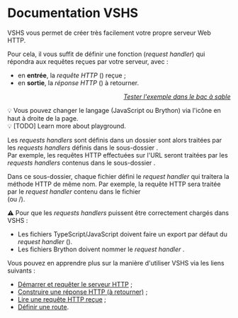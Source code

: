 <!DOCTYPE html>
<html lang="fr">
    <head>
        <meta charset="utf8"/>
        <title>VSHS</title>
        <meta name="color-scheme" content="dark light">
        <meta name="viewport" content="width=device-width, initial-scale=1"/>
        <link   href="/skeleton/index.css"  rel="stylesheet">
        <script  src="/skeleton/index.js"  type="module"     blocking="render" async></script>
    </head>
    <body code-langs="js,bry">
        <main>

# Documentation VSHS

VSHS vous permet de créer très facilement votre propre serveur Web HTTP.

Pour cela, il vous suffit de définir une fonction (*request handler*) qui répondra aux requêtes reçues par votre serveur, avec :
- en **entrée**, la *requête HTTP* ([<script type="c-js">Request</script>](https://developer.mozilla.org/fr/docs/Web/API/Request)) reçue ;
- en **sortie**, la *réponse HTTP* ([<script type="c-js">Response</script>](https://developer.mozilla.org/fr/docs/Web/API/Response)) à retourner.


<vshs-playground name="echo (url)" show="index.code,output">
</vshs-playground>
<div style="text-align:right"><a href="../../playground/?example=echo (url)"><i>Tester l'exemple dans le bac à sable</i></a></div>

💡 Vous pouvez changer le langage (JavaScript ou Brython) via l'icône en haut à droite de la page.<br/>
💡 [TODO] Learn more about playground.

Les *requests handlers* sont définis dans un dossier <script type="c-text"><h>$ROUTES</h></script> de votre choix. Les requêtes HTTP effectuées sur la route (≈ensemble d'URL) <script type="c-text"><h>$PATH</h></script> sont alors traitées par les *requests handlers* définis dans le sous-dossier <script type="c-text"><h>$ROUTES</h>/<h>$PATH</h>/</script>.<br/>
Par exemple, les requêtes HTTP effectuées sur l'URL <script type="c-text">/foo/faa</script> seront traitées par les *requests handlers* contenus dans le sous-dossier <script type="c-text"><h>$ROUTES</h>/foo/faa/</script>.

Dans ce sous-dossier, chaque fichier défini le *request handler* qui traitera la méthode HTTP de même nom.
Par exemple, la requête HTTP <script type="c-text">GET /foo/faa</script> sera traitée par le *request handler* contenu dans le fichier <script type="c-text"><h>$ROUTES</h>/foo/faa/GET.ts</script>\
(ou <script type="c-text">GET.js</script>/<script type="c-text">GET.bry</script>).

⚠ Pour que les *requests handlers* puissent être correctement chargés dans VSHS :
- Les fichiers TypeScript/JavaScript doivent faire un export par défaut du *request handler* (<script type="c-js">export default</script>).
- Les fichiers Brython doivent nommer le *request handler* <script type="c-python">RequestHandler</script>.

Vous pouvez en apprendre plus sur la manière d'utiliser VSHS via les liens suivants :
- [Démarrer et requêter le serveur HTTP](./server) ;
- [Construire une réponse HTTP (à retourner)](./response) ;
- [Lire une requête HTTP reçue](./request) ;
- [Définir une route](./routes).

</main>
    </body>
</html>